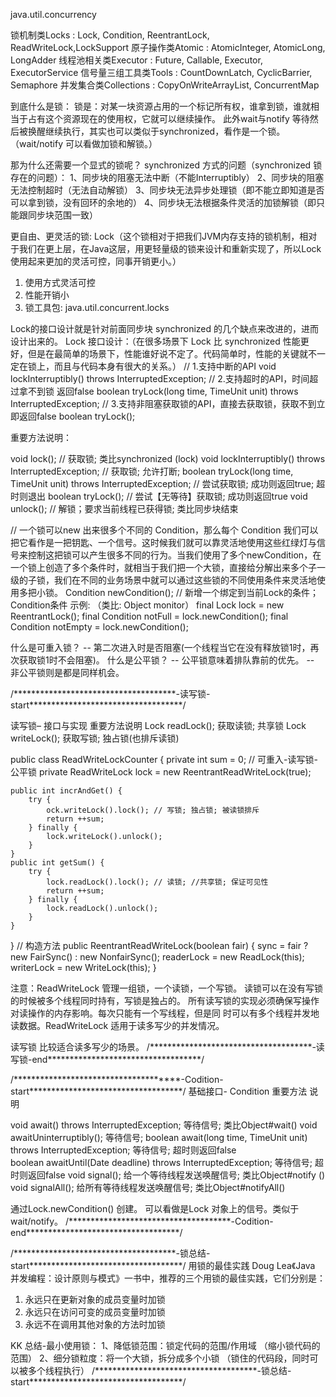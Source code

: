 java.util.concurrency

锁机制类Locks : Lock, Condition, ReentrantLock, ReadWriteLock,LockSupport
原子操作类Atomic : AtomicInteger, AtomicLong, LongAdder
线程池相关类Executor : Future, Callable, Executor, ExecutorService
信号量三组工具类Tools : CountDownLatch, CyclicBarrier, Semaphore
并发集合类Collections : CopyOnWriteArrayList, ConcurrentMap

到底什么是锁：
锁是：对某一块资源占用的一个标记所有权，谁拿到锁，谁就相当于占有这个资源现在的使用权，它就可以继续操作。
此外wait与notify 等待然后被换醒继续执行，其实也可以类似于synchronized，看作是一个锁。（wait/notify 可以看做加锁和解锁。）

那为什么还需要一个显式的锁呢？
synchronized 方式的问题（synchronized 锁存在的问题）：
1、同步块的阻塞无法中断（不能Interruptibly）
2、同步块的阻塞无法控制超时（无法自动解锁）
3、同步块无法异步处理锁（即不能立即知道是否可以拿到锁，没有回环的余地的）
4、同步块无法根据条件灵活的加锁解锁（即只能跟同步块范围一致）


更自由、更灵活的锁: Lock（这个锁相对于把我们JVM内存支持的锁机制，相对于我们在更上层，在Java这层，用更轻量级的锁来设计和重新实现了，所以Lock使用起来更加的灵活可控，同事开销更小。）
1. 使用方式灵活可控
2. 性能开销小
3. 锁工具包: java.util.concurrent.locks

Lock的接口设计就是针对前面同步块 synchronized 的几个缺点来改进的，进而设计出来的。
Lock 接口设计：（在很多场景下 Lock 比 synchronized 性能更好，但是在最简单的场景下，性能谁好说不定了。代码简单时，性能的关键就不一定在锁上，而且与代码本身有很大的关系。）
// 1.支持中断的API
void lockInterruptibly() throws InterruptedException;
// 2.支持超时的API，时间超过拿不到锁 返回false
boolean tryLock(long time, TimeUnit unit) throws InterruptedException;
// 3.支持非阻塞获取锁的API，直接去获取锁，获取不到立即返回false
boolean tryLock();

重要方法说明：

void lock(); // 获取锁; 类比synchronized (lock)
void lockInterruptibly() throws InterruptedException; // 获取锁; 允许打断;
boolean tryLock(long time, TimeUnit unit) throws InterruptedException; // 尝试获取锁; 成功则返回true; 超时则退出
boolean tryLock(); // 尝试【无等待】获取锁; 成功则返回true
void unlock(); // 解锁；要求当前线程已获得锁; 类比同步块结束

// 一个锁可以new 出来很多个不同的 Condition，那么每个 Condition 我们可以把它看作是一把钥匙、一个信号。这时候我们就可以靠灵活地使用这些红绿灯与信号来控制这把锁可以产生很多不同的行为。当我们使用了多个newCondition，在一个锁上创造了多个条件时，就相当于我们把一个大锁，直接给分解出来多个子一级的子锁，我们在不同的业务场景中就可以通过这些锁的不同使用条件来灵活地使用多把小锁。
Condition newCondition(); // 新增一个绑定到当前Lock的条件； Condition条件
示例: （类比: Object monitor）
final Lock lock = new ReentrantLock();
final Condition notFull = lock.newCondition();
final Condition notEmpty = lock.newCondition();

什么是可重入锁？
-- 第二次进入时是否阻塞(一个线程当它在没有释放锁1时，再次获取锁1时不会阻塞)。
什么是公平锁？
-- 公平锁意味着排队靠前的优先。
-- 非公平锁则是都是同样机会。

/*************************************-读写锁-start***********************************/

读写锁– 接口与实现
重要方法说明
Lock readLock(); 获取读锁; 共享锁
Lock writeLock(); 获取写锁; 独占锁(也排斥读锁)

public class ReadWriteLockCounter {
	private int sum = 0;
	// 可重入-读写锁-公平锁
	private ReadWriteLock lock = new ReentrantReadWriteLock(true);
	
	public int incrAndGet() {
		try {
			ock.writeLock().lock(); // 写锁; 独占锁; 被读锁排斥
			return ++sum;
		} finally {
			lock.writeLock().unlock();
		} 
	}
	public int getSum() {
		try {
			lock.readLock().lock(); // 读锁; //共享锁; 保证可见性
			return ++sum;
		} finally {
			lock.readLock().unlock();
		}
	} 
}
// 构造方法
public ReentrantReadWriteLock(boolean fair) {
	sync = fair ? new FairSync() : new NonfairSync();
	readerLock = new ReadLock(this);
	writerLock = new WriteLock(this);
}

注意：ReadWriteLock 管理一组锁，一个读锁，一个写锁。
读锁可以在没有写锁的时候被多个线程同时持有，写锁是独占的。
所有读写锁的实现必须确保写操作对读操作的内存影响。每次只能有一个写线程，但是同
时可以有多个线程并发地读数据。ReadWriteLock 适用于读多写少的并发情况。

读写锁 比较适合读多写少的场景。
/*************************************-读写锁-end***********************************/



/*************************************-Codition-start***********************************/
基础接口- Condition
重要方法                                                                   说明

void await() throws InterruptedException;                                  等待信号; 类比Object#wait()
void awaitUninterruptibly();                                               等待信号;
boolean await(long time, TimeUnit unit) throws InterruptedException;       等待信号; 超时则返回false                               
boolean awaitUntil(Date deadline) throws InterruptedException;             等待信号; 超时则返回false
void signal();                                                             给一个等待线程发送唤醒信号; 类比Object#notify ()
void signalAll();                                                          给所有等待线程发送唤醒信号; 类比Object#notifyAll()


通过Lock.newCondition() 创建。
可以看做是Lock 对象上的信号。类似于wait/notify。
/*************************************-Codition-end***********************************/


/*************************************-锁总结-start***********************************/
用锁的最佳实践
Doug Lea《Java 并发编程：设计原则与模式》一书中，推荐的三个用锁的最佳实践，它们分别是：
1. 永远只在更新对象的成员变量时加锁
2. 永远只在访问可变的成员变量时加锁
3. 永远不在调用其他对象的方法时加锁

KK 总结-最小使用锁：
1、降低锁范围：锁定代码的范围/作用域  （缩小锁代码的范围）
2、细分锁粒度：将一个大锁，拆分成多个小锁  （锁住的代码段，同时可以被多个线程执行）
/*************************************-锁总结-start***********************************/
